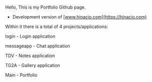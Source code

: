 Hello, This is my Portfolio Github page.

- Development version of [www.hinacio.com](https://hinacio.com)

Within it there is a total of 4 projects/applications:

login - Login application

messageapp - Chat application

TDV - Notes application

TG2A - Gallery application

Main - Portfolio
